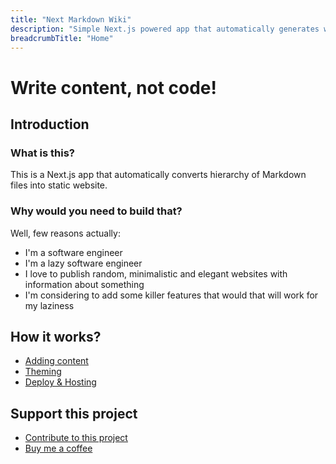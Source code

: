 ```yaml
---
title: "Next Markdown Wiki"
description: "Simple Next.js powered app that automatically generates website from handful of markdown files"
breadcrumbTitle: "Home"
---
```


# Write content, not code!

## Introduction

### What is this?

This is a Next.js app that automatically converts hierarchy of Markdown files into static website.

### Why would you need to build that?

Well, few reasons actually:

- I'm a software engineer
- I'm a lazy software engineer
- I love to publish random, minimalistic and elegant websites with information about something
- I'm considering to add some killer features that would that will work for my laziness

## How it works?

- [Adding content](/docs/adding-content)
- [Theming](/docs/theming)
- [Deploy & Hosting](/docs/deploy-and-hosting)

## Support this project

- [Contribute to this project](/contribute)
- [Buy me a coffee](https://www.buymeacoffee.com/slawwwa)

